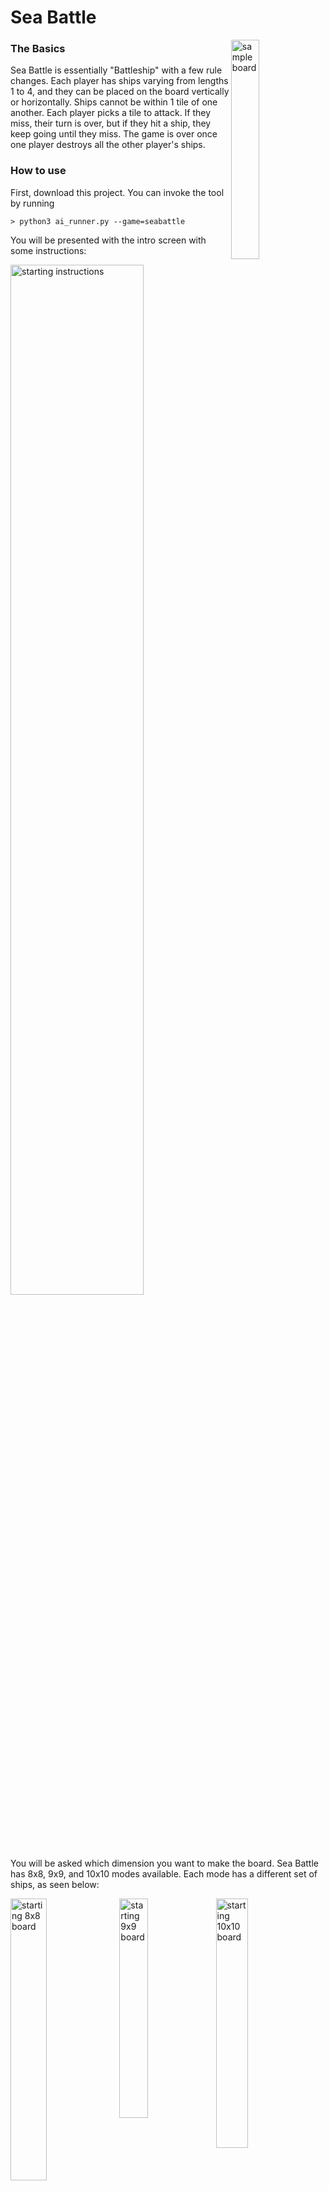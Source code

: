 # Sea Battle  
<img src="/images/Sea%20Battle/sampleSeaBattleBoard.png" alt = "sample board" width="30%" align = "right">  

### The Basics  
Sea Battle is essentially "Battleship" with a few rule changes. Each 
player has ships varying from lengths 1 to 4, and they can be placed 
on the board vertically or horizontally. Ships cannot be within 1 
tile of one another. Each player picks a tile to attack. If they miss, 
their turn is over, but if they hit a ship, they keep going until 
they miss. The game is over once one player destroys all the other 
player's ships.  
### How to use
First, download this project. You can invoke the tool by running  
```
> python3 ai_runner.py --game=seabattle
```
You will be presented with the intro screen with some instructions:  

<img src="/images/Sea%20Battle/starting_prompts.png" alt = "starting instructions" width="65%"><br/>  
  
You will be asked which dimension you want to make the board. Sea 
Battle has 8x8, 9x9, and 10x10 modes available. Each mode has a 
different set of ships, as seen below:  

<img src="/images/Sea%20Battle/starting_8board.png" alt = "starting 8x8 board" width="34%" align = "left">
<img src="/images/Sea%20Battle/starting_9board.png" alt = "starting 9x9 board" width="30%" align = "left">
<img src="/images/Sea%20Battle/starting_10board.png" alt = "starting 10x10 board" width="32%"><br/>  

Before each turn, the best moves will be shown on the board in blue. 
To see the scores that the A.I. has calculated for each location on 
the board, you can type `d` to show the space densities table. The 
number mostly corresponds to how many ways a ship could be placed 
at that location, so a higher number means that the space is more 
likely to have a ship. The AI also takes into account the number of 
spaces that would be cleared if the spot were to result in a hit/sink.
While only the optimal move(s) will be shown on the board display, the 
densities table uses a color gradient so that you can easily see the 
good locations on the board if you do not wish to play in one of the
optimal spaces. At the beginning of a 10x10 game, the game board and 
density table will look like this:  

<img src="/images/Sea%20Battle/starting_bestmoves.png" alt = "starting 10x10 board best moves" width="40%" align = "left">
<img src="/images/Sea%20Battle/starting_densities.png" alt = "starting 10x10 space densities" width="45%"><br/>    
  
As the game progresses, ships will be destroyed and removed from the 
ship counter. This will also affect how the densities are computed. 
A 10x10 match in mid-game is shown below, as well as the corresponding 
space densities table. The white `-` represent open spaces (available 
moves), the red `^` represent misses, the yellow `H` represent hits, 
and the green `D` represent destroyed ships.  

<img src="/images/Sea%20Battle/midgame_board.png" alt = "mid-game 10x10 board" width="40%" align = "left">
<img src="/images/Sea%20Battle/midgame_densities.png" alt = "mid-game space densitites" width="45%"><br/>  

After the player selects a move, they will be asked whether the move 
resulted in a miss, hit, or sink. It will then update the board and 
space densities accordingly. If the player chooses a space that is 
not in the optimal move set, the player will be asked to confirm that 
they meant to choose that location. This is to prevent accidental 
incorrect input.  

If at any point you would like to save the game to come back later, 
you can type `s` at a move selection prompt.

### ✨ New in Version 1.3
* You can now save the game by typing `s`. This will create a save 
file named `saved_game.txt` which contains save data for the current 
game state. When you start a new game, if a save state is detected, 
you will be asked if you would like to resume that game.

#### Older Changelog
* v1.2
  * The space densities table will now be displayed in place of the
      board, instead of below it.
  * The space densities table will now default to having colored text.
  * The space densities table will now be displayed by typing `d`
    (formerly `sd` or `sdc`)
  * The game board can be redisplayed by typing `b` (formerly `sb`)
* v1.1
  * The game will now be played on a single game board instead of 
  printing a new board after each turn. This can be turned off with 
  the command line argument `-e` or `-eraseModeOff`.
